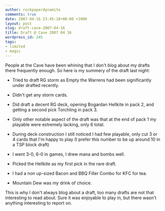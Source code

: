 ```yaml
---
author: rockpaperdynamite
comments: true
date: 2007-04-16 23:45:18+00:00 +1000
layout: post
slug: draft-cave-2007-04-16
title: Draft @ Cave 2007 04 16
wordpress_id: 245
tags:
- limited
- magic
---
```


People at the Cave have been whining that I don't blog about my drafts there frequently enough. So here is my summery of the draft last night:



	
  * Tried to draft RG storm as Empty the Warrens had been significantly under drafted recently.

	
  * Didn't get any storm cards.

	
  * Did draft a decent RG deck, opening Bogardan Hellkite in pack 2, and getting a second pick Torchling in pack 3.

	
  * Only other notable aspect of the draft was that at the end of pack 1 my playable were extremely lacking, only 6 total.

	
  * During deck construction I still noticed I had few playable, only cut 3 or 4 cards that I'm happy to play (I prefer this number to be up around 10 in a TSP block draft)

	
  * I went 3-0, 6-0 in games, I drew mana and bombs well.

	
  * Picked the Hellkite as my first pick in the rare draft.

	
  * I had a non up-sized Bacon and BBQ Filler Combo for KFC for tea.

	
  * Mountain Dew was my drink of choice.


This is why I don't always blog about a draft, too many drafts are not that interesting to read about. Sure it was enjoyable to play in, but there wasn't anything interesting to report on.
